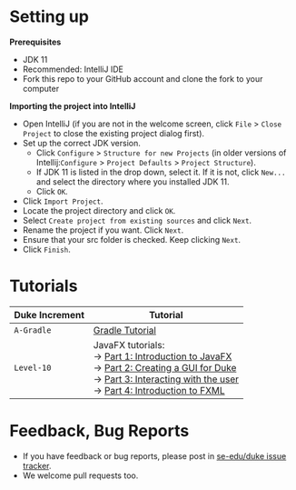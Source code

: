 # Setting up

**Prerequisites**

* JDK 11
* Recommended: IntelliJ IDE
* Fork this repo to your GitHub account and clone the fork to your computer

**Importing the project into IntelliJ**

* Open IntelliJ (if you are not in the welcome screen, click `File` > `Close Project` to close the existing project dialog first).
* Set up the correct JDK version.
  * Click `Configure` > `Structure for new Projects` (in older versions of Intellij:`Configure` > `Project Defaults` > `Project Structure`).
  * If JDK 11 is listed in the drop down, select it. If it is not, click `New...` and select the directory where you installed JDK 11.
  * Click `OK`.
* Click `Import Project`.
* Locate the project directory and click `OK`.
* Select `Create project from existing sources` and click `Next`.
* Rename the project if you want. Click `Next`.
* Ensure that your src folder is checked. Keep clicking `Next`.
* Click `Finish`.

# Tutorials 

Duke Increment | Tutorial
---------------|---------------
`A-Gradle` | [Gradle Tutorial](tutorials/gradleTutorial.md)
`Level-10` | JavaFX tutorials:<br>→ [Part 1: Introduction to JavaFX][fx1]<br>→ [Part 2: Creating a GUI for Duke][fx2]<br>→ [Part 3: Interacting with the user][fx3]<br>→ [Part 4: Introduction to FXML][fx4]

[fx1]: <tutorials/javaFxTutorialPart1.md>
[fx2]: <tutorials/javaFxTutorialPart2.md>
[fx3]: <tutorials/javaFxTutorialPart3.md>
[fx4]: <tutorials/javaFxTutorialPart4.md>

# Feedback, Bug Reports

* If you have feedback or bug reports, please post in [se-edu/duke issue tracker](https://github.com/se-edu/duke/issues).
* We welcome pull requests too.